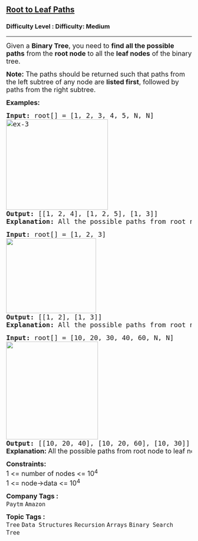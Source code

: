 <h2><a href="https://www.geeksforgeeks.org/problems/root-to-leaf-paths/1">Root to Leaf Paths</a></h2><h3>Difficulty Level : Difficulty: Medium</h3><hr><div class="problems_problem_content__Xm_eO"><p><span style="font-size: 18px;"><span style="font-size: 18px;">Given a <strong>Binary Tree</strong>, you need to <strong>find all the possible paths</strong> from the <strong>root node</strong> to all the <strong>leaf nodes</strong> of the binary tree. </span></span></p>
<p><span style="font-size: 18px;"><span style="font-size: 18px;"><strong>Note:</strong> The paths should be returned such that paths from the left subtree of any node are <strong>listed first</strong>, followed by paths from the right subtree.</span></span></p>
<p><span style="font-size: 18px;"><strong>Examples:</strong></span></p>
<pre style="position: relative;"><span style="font-size: 18px;"><strong>Input: </strong>root[] = [1, 2, 3, 4, 5, N, N]
<img src="https://media.geeksforgeeks.org/wp-content/uploads/20241007105251989873/ex-3.webp" alt="ex-3" width="276" height="245">
<strong>Output: </strong>[[1, 2, 4], [1, 2, 5], [1, 3]]
<strong>Explanation: </strong>All the possible paths from root node to leaf nodes are: 1 -&gt; 2 -&gt; 4, 1 -&gt; 2 -&gt; 5 and 1 -&gt; 3</span><div class="open_grepper_editor" title="Edit &amp; Save To Grepper"></div></pre>
<pre style="position: relative;"><span style="font-size: 18px;"><strong>Input: </strong>root[] = [1, 2, 3]<br><img src="https://media.geeksforgeeks.org/img-practice/prod/addEditProblem/700553/Web/Other/blobid0_1745821559.jpg" width="244" height="203"><br><strong>Output: </strong>[[1, 2], [1, 3]] 
<strong>Explanation: </strong>All the possible paths from root node to leaf nodes are: 1 -&gt; 2 and 1 -&gt; 3</span>
<div class="open_grepper_editor" title="Edit &amp; Save To Grepper"></div></pre>
<pre style="position: relative;"><span style="font-size: 18px;"><strong>Input:</strong> root[] = [10, 20, 30, 40, 60, N, N]
<strong><img src="https://media.geeksforgeeks.org/img-practice/prod/addEditProblem/700553/Web/Other/blobid1_1745821586.jpg" width="249" height="265"><br>Output: </strong>[[10, 20, 40], [10, 20, 60], [10, 30]]<br></span><strong style="font-size: 18px; font-family: -apple-system, BlinkMacSystemFont, 'Segoe UI', Roboto, Oxygen, Ubuntu, Cantarell, 'Open Sans', 'Helvetica Neue', sans-serif;">Explanation: </strong><span style="font-size: 18px; font-family: -apple-system, BlinkMacSystemFont, 'Segoe UI', Roboto, Oxygen, Ubuntu, Cantarell, 'Open Sans', 'Helvetica Neue', sans-serif;">All the possible paths from root node to leaf nodes are: 10 -&gt; 20 -&gt; 40, 10 -&gt; 20 -&gt; 60 and 10 -&gt; 30</span><div class="open_grepper_editor" title="Edit &amp; Save To Grepper"></div></pre>
<p><span style="font-size: 18px;"><strong>Constraints:</strong><br>1 &lt;= number of nodes &lt;= 10<sup>4<br></sup>1 &lt;= node-&gt;data &lt;= 10<sup>4</sup><sup><br></sup></span></p></div><p><span style=font-size:18px><strong>Company Tags : </strong><br><code>Paytm</code>&nbsp;<code>Amazon</code>&nbsp;<br><p><span style=font-size:18px><strong>Topic Tags : </strong><br><code>Tree</code>&nbsp;<code>Data Structures</code>&nbsp;<code>Recursion</code>&nbsp;<code>Arrays</code>&nbsp;<code>Binary Search Tree</code>&nbsp;